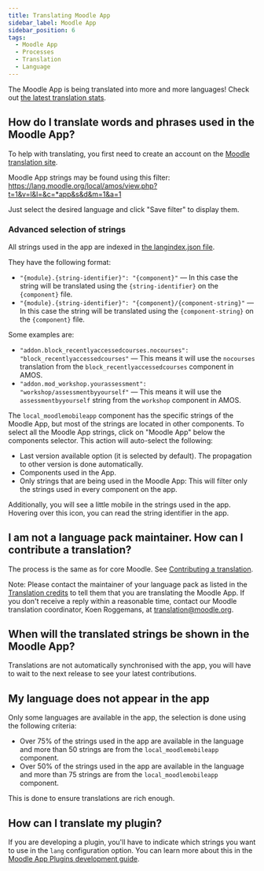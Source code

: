 ```yaml
---
title: Translating Moodle App
sidebar_label: Moodle App
sidebar_position: 6
tags:
  - Moodle App
  - Processes
  - Translation
  - Language
---
```


The Moodle App is being translated into more and more languages! Check out [the latest translation stats](https://moodle.org/plugins/translations.php?plugin=local_moodlemobileapp).

## How do I translate words and phrases used in the Moodle App?

To help with translating, you first need to create an account on the [Moodle translation site](http://lang.moodle.org).

Moodle App strings may be found using this filter: https://lang.moodle.org/local/amos/view.php?t=1&v=l&l=&c=*app&s&d&m=1&a=1

Just select the desired language and click "Save filter" to display them.

### Advanced selection of strings

All strings used in the app are indexed in [the langindex.json file](https://github.com/moodlehq/moodleapp/blob/master/scripts/langindex.json).

They have the following format:

- `"{module}.{string-identifier}": "{component}"` — In this case the string will be translated using the `{string-identifier}` on the `{component}` file.
- `"{module}.{string-identifier}": "{component}/{component-string}"` — In this case the string will be translated using the `{component-string}` on the `{component}` file.

Some examples are:

- `"addon.block_recentlyaccessedcourses.nocourses": "block_recentlyaccessedcourses"` — This means it will use the `nocourses` translation from the `block_recentlyaccessedcourses` component in AMOS.
- `"addon.mod_workshop.yourassessment": "workshop/assessmentbyyourself"` — This means it will use the `assessmentbyyourself` string from the `workshop` component in AMOS.

The `local_moodlemobileapp` component has the specific strings of the Moodle App, but most of the strings are located in other components. To select all the Moodle App strings, click on "Moodle App" below the components selector. This action will auto-select the following:

- Last version available option (it is selected by default). The propagation to other version is done automatically.
- Components used in the App.
- Only strings that are being used in the Moodle App: This will filter only the strings used in every component on the app.

Additionally, you will see a little mobile in the strings used in the app. Hovering over this icon, you can read the string identifier in the app.

## I am not a language pack maintainer. How can I contribute a translation?

The process is the same as for core Moodle. See [Contributing a translation](/general/development/process/translation/contributing).

Note: Please contact the maintainer of your language pack as listed in the [Translation credits](http://lang.moodle.org/local/amos/credits.php) to tell them that you are translating the Moodle App. If you don't receive a reply within a reasonable time, contact our Moodle translation coordinator, Koen Roggemans, at [translation@moodle.org](mailto:translation@moodle.org).

## When will the translated strings be shown in the Moodle App?

Translations are not automatically synchronised with the app, you will have to wait to the next release to see your latest contributions.

## My language does not appear in the app

Only some languages are available in the app, the selection is done using the following criteria:

- Over 75% of the strings used in the app are available in the language and more than 50 strings are from the `local_moodlemobileapp` component.
- Over 50% of the strings used in the app are available in the language and more than 75 strings are from the `local_moodlemobileapp` component.

This is done to ensure translations are rich enough.

## How can I translate my plugin?

If you are developing a plugin, you'll have to indicate which strings you want to use in the `lang` configuration option. You can learn more about this in the [Moodle App Plugins development guide](/docs/moodleapp/development/plugins-development-guide).
